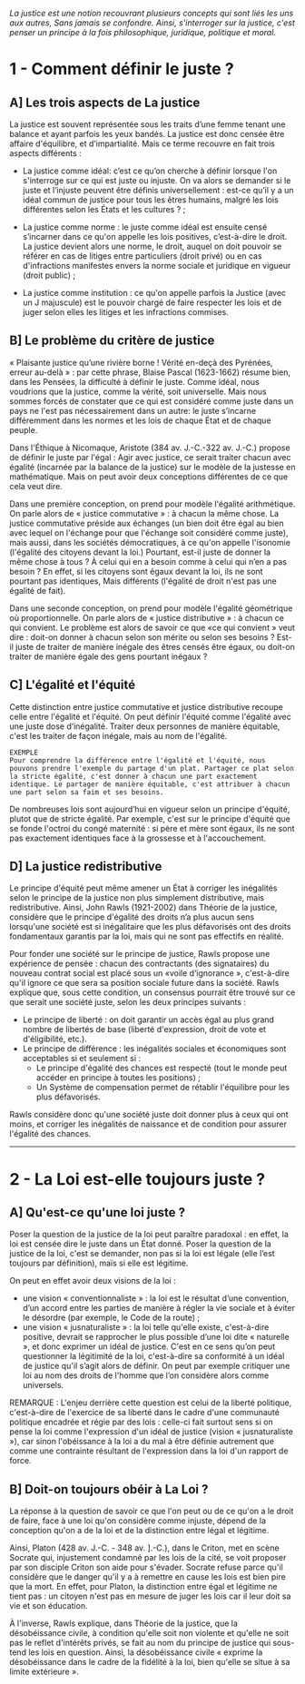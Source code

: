 *La justice est une notion recouvrant plusieurs concepts qui sont liés les uns aux autres, Sans jamais se confondre. Ainsi, s'interroger sur la justice, c'est penser un principe à la fois philosophique, juridique, politique et moral.*

# 1 - Comment définir le juste ? 

## A] Les trois aspects de La justice 

La justice est souvent représentée sous les traits d’une femme tenant une balance et ayant parfois les yeux bandés. La justice est donc censée être affaire d'équilibre, et d’impartialité. Mais ce terme recouvre en fait trois aspects différents : 

- La justice comme idéal: c’est ce qu’on cherche à définir lorsque l'on s'interroge sur ce qui est juste ou injuste. On va alors se demander si le juste et l’injuste peuvent être définis universellement : est-ce qu’il y a un idéal commun de justice pour tous les êtres humains, malgré les lois différentes selon les États et les cultures ? ; 

- La justice comme norme : le juste comme idéal est ensuite censé s’incarner dans ce qu'on appelle les lois positives, c’est-à-dire le droit. La justice devient alors une norme, le droit, auquel on doit pouvoir se référer en cas de litiges entre particuliers (droit privé) ou en cas d'infractions manifestes envers la norme sociale et juridique en vigueur (droit public) ; 

- La justice comme institution : ce qu'on appelle parfois la Justice (avec un J majuscule) est le pouvoir chargé de faire respecter les lois et de juger selon elles les litiges et les infractions commises. 

## B] Le problème du critère de justice 

« Plaisante justice qu’une rivière borne ! Vérité en-deçà des Pyrénées, erreur au-delà » : par cette phrase, Blaise Pascal (1623-1662) résume bien, dans les Pensées, la difficulté à définir le juste. Comme idéal, nous voudrions que la justice, comme la vérité, soit universelle. Mais nous sommes forcés de constater que ce qui est considéré comme juste dans un pays ne l'est pas nécessairement dans un autre: le juste s’incarne différemment dans les normes et les lois de chaque État et de chaque peuple. 

Dans l'Éthique à Nicomaque, Aristote (384 av. J.-C.-322 av. J.-C.) propose de définir le juste par l'égal : Agir avec justice, ce serait traiter chacun avec égalité (incarnée par la balance de la justice) sur le modèle de la justesse en mathématique. Mais on peut avoir deux conceptions différentes de ce que cela veut dire. 

Dans une première conception, on prend pour modèle l'égalité arithmétique. On parle alors de « justice commutative » : à chacun la même chose. La justice commutative préside aux échanges (un bien doit être égal au bien avec lequel on l'échange pour que l'échange soit considéré comme juste), mais aussi, dans les sociétés démocratiques, à ce qu'on appelle l'isonomie (l'égalité des citoyens devant la loi.) Pourtant, est-il juste de donner la même chose à tous ? À celui qui en a besoin comme à celui qui n’en a pas besoin ? En effet, si les citoyens sont égaux devant la loi, ils ne sont pourtant pas identiques, Mais différents (l'égalité de droit n'est pas une égalité de fait). 

Dans une seconde conception, on prend pour modèle l'égalité géométrique où proportionnelle. On parle alors de « justice distributive » : à chacun ce qui convient. Le problème est alors de savoir ce que «ce qui convient » veut dire : doit-on donner à chacun selon son mérite ou selon ses besoins ? Est-il juste de traiter de manière inégale des êtres censés être égaux, ou doit-on traiter de manière égale des gens pourtant inégaux ? 

## C] L'égalité et l'équité 

Cette distinction entre justice commutative et justice distributive recoupe celle entre l'égalité et l'équité. On peut définir l'équité comme l'égalité avec une juste dose d’inégalité. Traiter deux personnes de manière équitable, c'est les traiter de façon inégale, mais au nom de l'égalité. 

```
EXEMPLE 
Pour comprendre la différence entre l'égalité et l'équité, nous pouvons prendre l'exemple du partage d'un plat. Partager ce plat selon la stricte égalité, c'est donner à chacun une part exactement identique. Le partager de manière équitable, c'est attribuer à chacun une part selon sa faim et ses besoins. 
```

De nombreuses lois sont aujourd’hui en vigueur selon un principe d'équité, plutot que de stricte égalité. Par exemple, c'est sur le principe d'équité que se fonde l'octroi du congé maternité : si père et mère sont égaux, ils ne sont pas exactement identiques face à la grossesse et à l'accouchement. 

## D] La justice redistributive 

Le principe d'équité peut même amener un État à corriger les inégalités selon le principe de la justice non plus simplement distributive, mais redistributive. Ainsi, John Rawls (1921-2002) dans Théorie de la justice, considère que le principe d'égalité des droits n’a plus aucun sens lorsqu'une société est si inégalitaire que les plus défavorisés ont des droits fondamentaux garantis par la loi, mais qui ne sont pas effectifs en réalité.

Pour fonder une société sur le principe de justice, Rawls propose une expérience de pensée : chacun des contractants (des signataires) du nouveau contrat social est placé sous un «voile d’ignorance », c'est-à-dire qu'il ignore ce que sera sa position sociale future dans la société. Rawls explique que, sous cette condition, un consensus pourrait être trouvé sur ce que serait une société juste, selon les deux principes suivants :

- Le principe de liberté : on doit garantir un accès égal au plus grand nombre de libertés de base (liberté d'expression, droit de vote et d'éligibilité, etc.).
- Le principe de différence : les inégalités sociales et économiques sont acceptables si et seulement si : 
  - Le principe d'égalité des chances est respecté (tout le monde peut accéder en principe à toutes les positions) ; 
  - Un Système de compensation permet de rétablir l'équilibre pour les plus défavorisés. 

Rawls considère donc qu'une société juste doit donner plus à ceux qui ont moins, et corriger les inégalités de naissance et de condition pour assurer l'égalité des chances. 

---


# 2 - La Loi est-elle toujours juste ? 

## A] Qu'est-ce qu'une loi juste ? 

Poser la question de la justice de la loi peut paraître paradoxal : en effet, la loi est censée dire le juste dans un État donné. Poser la question de la justice de la loi, c'est se demander, non pas si la loi est légale (elle l’est toujours par définition), maïs si elle est légitime. 

On peut en effet avoir deux visions de la loi : 
- une vision « conventionnaliste » : la loi est le résultat d’une convention, d’un accord entre les parties de manière à régler la vie sociale et à éviter le désordre (par exemple, le Code de la route) ; 
- une vision « jusnaturaliste » : la loi telle qu'elle existe, c'est-à-dire positive, devrait se rapprocher le plus possible d’une loi dite « naturelle », et donc exprimer un idéal de justice. C'est en ce sens qu’on peut questionner la légitimité de la loi, c'est-à-dire sa conformité à un idéal de justice qu'il s’agit alors de définir. On peut par exemple critiquer une loi au nom des droits de l'homme que l’on considère alors comme universels. 

REMARQUE :
L'enjeu derrière cette question est celui de la liberté politique, c'est-à-dire de l'exercice de sa liberté dans le cadre d'une communauté politique encadrée et régie par des lois : celle-ci fait surtout sens si on pense la loi comme l'expression d'un idéal de justice (vision « jusnaturaliste »), car sinon l'obéissance à la loi a du mal à être définie autrement que comme une contrainte résultant de l'expression dans la loi d'un rapport de force.

## B] Doit-on toujours obéir à La Loi ? 

La réponse à la question de savoir ce que l'on peut ou de ce qu'on a le droit de faire, face à une loi qu'on considère comme injuste, dépend de la conception qu'on a de la loi et de la distinction entre légal et légitime.

Ainsi, Platon (428 av. J.-C. - 348 av. ].-C.), dans le Criton, met en scène Socrate qui, injustement condamné par les lois de la cité, se voit proposer par son disciple Criton son aide pour s'évader. Socrate refuse parce qu'il considère que le danger qu'il y a à remettre en cause les lois est bien pire que la mort. En effet, pour Platon, la distinction entre égal et légitime ne tient pas : un citoyen n'est pas en mesure de juger les lois car il leur doit sa vie et son éducation.

À l'inverse, Rawls explique, dans Théorie de la justice, que la désobéissance civile, à condition qu'elle soit non violente et qu'elle ne soit pas le reflet d'intérêts privés, se fait au nom du principe de justice qui sous-tend les lois en question. Ainsi, la désobéissance civile « exprime la désobéissance dans le cadre de la fidélité à la loi, bien qu'elle se situe à sa limite extérieure ».
